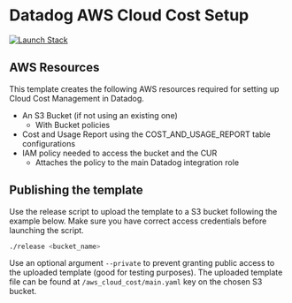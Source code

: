 # Datadog AWS Cloud Cost Setup

[![Launch Stack](https://s3.amazonaws.com/cloudformation-examples/cloudformation-launch-stack.png)](https://console.aws.amazon.com/cloudformation/home#/stacks/create/review?stackName=datadog-aws-cloud-cost&templateURL=https://datadog-cloudformation-template.s3.amazonaws.com/aws_cloud_cost/v0.0.1/main.yaml)

## AWS Resources

This template creates the following AWS resources required for setting up Cloud Cost Management in Datadog.

- An S3 Bucket (if not using an existing one)
  - With Bucket policies
- Cost and Usage Report using the COST_AND_USAGE_REPORT table configurations
- IAM policy needed to access the bucket and the CUR
  - Attaches the policy to the main Datadog integration role

## Publishing the template

Use the release script to upload the template to a S3 bucket following the example below. Make sure you have correct access credentials before launching the script.

```sh
./release <bucket_name>
```

Use an optional argument `--private` to prevent granting public access to the uploaded template (good for testing purposes).
The uploaded template file can be found at `/aws_cloud_cost/main.yaml` key on the chosen S3 bucket.
